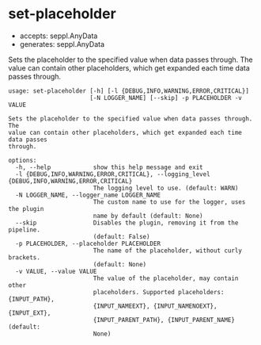 # set-placeholder

* accepts: seppl.AnyData
* generates: seppl.AnyData

Sets the placeholder to the specified value when data passes through. The value can contain other placeholders, which get expanded each time data passes through.

```
usage: set-placeholder [-h] [-l {DEBUG,INFO,WARNING,ERROR,CRITICAL}]
                       [-N LOGGER_NAME] [--skip] -p PLACEHOLDER -v VALUE

Sets the placeholder to the specified value when data passes through. The
value can contain other placeholders, which get expanded each time data passes
through.

options:
  -h, --help            show this help message and exit
  -l {DEBUG,INFO,WARNING,ERROR,CRITICAL}, --logging_level {DEBUG,INFO,WARNING,ERROR,CRITICAL}
                        The logging level to use. (default: WARN)
  -N LOGGER_NAME, --logger_name LOGGER_NAME
                        The custom name to use for the logger, uses the plugin
                        name by default (default: None)
  --skip                Disables the plugin, removing it from the pipeline.
                        (default: False)
  -p PLACEHOLDER, --placeholder PLACEHOLDER
                        The name of the placeholder, without curly brackets.
                        (default: None)
  -v VALUE, --value VALUE
                        The value of the placeholder, may contain other
                        placeholders. Supported placeholders: {INPUT_PATH},
                        {INPUT_NAMEEXT}, {INPUT_NAMENOEXT}, {INPUT_EXT},
                        {INPUT_PARENT_PATH}, {INPUT_PARENT_NAME} (default:
                        None)
```
